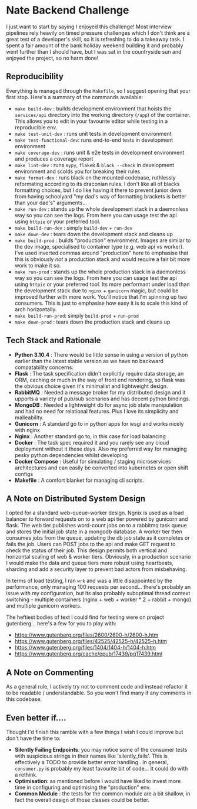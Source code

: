 # Nate Backend Challenge

I just want to start by saying I enjoyed this challenge! Most interview pipelines rely heavily on timed pressure challenges which I don't think are a great test of a developer's skill, so it is refreshing to do a takeaway task. I spent a fair amount of the bank holiday weekend building it and probably went further than I should have, but I was sat in the countryside sun and enjoyed the project, so no harm done!


## Reproducibility

Everything is managed through the `Makefile`, so I suggest opening that your first stop. Here's a
summary of the commands available:
- `make build-dev` : builds development environment that hoists the `services/api` directory into the working directory (`/app`) of the container. This allows you to edit in your favourite editor while testing in a reproducible env.
- `make test-unit-dev` : runs unit tests in development environment
- `make test-functional-dev`: runs end-to-end tests in development environment
- `make coverage-dev` : runs unit & e2e tests in development environment and produces a coverage report
- `make lint-dev` : runs `mypy`, `flake8` & `black --check` in development environment and scolds you for breaking their rules
- `make format-dev` : runs black on the mounted codebase, ruthlessly reformating according to its draconian rules. I don't like all of blacks formatting choices, but I do like having it there to prevent junior devs from having schoolyard "my dad's way of formatting brackets is better than your dad's" arguments...
- `make run-dev` : stands up the whole development stack in a daemonless way so you can see the logs. From here you can usage test the api using `httpie` or your preferred tool.
- `make build-run-dev` : simply `build-dev` + `run-dev`
- `make down-dev` : tears down the development stack and cleans up
- `make build-prod` : builds "production" environment. Images are similar to the dev image, specialised to container type (e.g. web api vs worker). I've used inverted commas around "production" here to emphasise that this is obviously *not* a production stack and would require a fair bit more work to make it so.
- `make run-prod` : stands up the whole production stack in a daemonless way so you can see the logs. From here you can usage test the api using `httpie` or your preferred tool. Its more performant under load than the development stack due to `nginx` + `gunicorn` magic, but could be improved further with more work. You'll notice that I'm spinning up two consumers. This is just to emphasise how easy it is to scale this kind of arch horizontally.
- `make build-run-prod`: simply `build-prod` + `run-prod`
- `make down-prod` : tears down the production stack and cleans up

## Tech Stack and Rationale

- **Python 3.10.4** : There would be little sense in using a version of python earlier than the latest stable version as we have no backward compatability concerns.
- **Flask** : The task specification didn't explicitly require data storage, an ORM, caching or much in the way of front end rendering, so flask was the obvious choice given it's minimalist and lightweight design.
- **RabbitMQ** : Needed a message broker for my distributed design and it upports a variety of pub/sub scenarios and has decent python bindings.
- **MongoDB** : Needed a lightweight db for async job state manipulation and had no need for relational features. Plus I love its simplicity and malleability.
- **Gunicorn** : A standard go to in python apps for wsgi and works nicely with nginx
- **Nginx** : Another standard go to, in this case for load balancing
- **Docker** : The task spec required it and you rarely see any cloud deployment without it these days. Also my preferred way for managing pesky python dependencies whilst developing
- **Docker Compose** : Useful for simulating / staging microservices architectures and can easily be converted into kubernetes or open shift configs
- **Makefile** : A comfort blanket for managing cli scripts.

## A Note on Distributed System Design

I opted for a standard web-queue-worker design. Ngnix is used as a load balancer to forward requests on to a web api tier powered by gunicorn and flask. The web tier publishes word-count jobs on to a rabbitmq task queue and stores the initial job state in a mongodb database. A worker tier then consumes jobs from the queue, updating the db job state as it completes or fails the job. Users can POST jobs to the api and make GET request to check the status of their job. This design permits both vertical and horizontal scaling of web & worker tiers. Obviously, in a production scenario I would make the data and queue tiers more robust using heartbeats, sharding and add a security layer to prevent bad actors from misbehaving.

In terms of load testing, I ran `wrk` and was a little disappointed by the performance, only
managing 100 requests per second... there's probably an issue with my configuration, but its also
probably suboptimal thread context switching - multiple containers (nginx + web + worker * 2 +
rabbit + mongo) and multiple gunicorn workers.

The heftiest bodies of text I could find for testing were on project gutenberg... here's a few for
you to play with:
- https://www.gutenberg.org/files/2600/2600-h/2600-h.htm
- https://www.gutenberg.org/files/42525/42525-h/42525-h.htm
- https://www.gutenberg.org/files/1404/1404-h/1404-h.htm
- https://www.gutenberg.org/cache/epub/17439/pg17439.html

## A Note on Commenting
As a general rule, I actively try not to comment code and instead refactor it to be readable /
understandable. So you won't find many if any comments in this codebase.

## Even better if....

Thought I'd finish this ramble with a few things I wish I could improve but don't have the time to:
- **Silently Failing Endpoints**: you may notice some of the consumer tests with suspicious strings
  in their names like 'silently_fails'. This is effectively a TODO to provide better error handling
  . In general, `consumer.py` is probably my least favourite bit of code... It could do with a
  rethink.
- **Optimisation**: as mentioned before I would have liked to invest more time in configuring and
  optimising the "production" env.
- **Common Module** : the tests for the common module are a bit shallow, in fact the overall design
  of those classes could be better.
